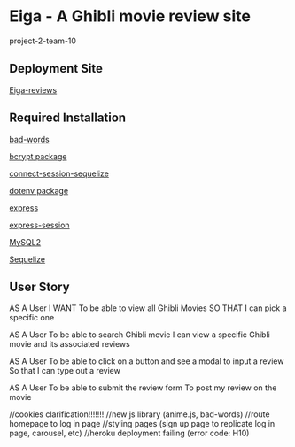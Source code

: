 # Eiga - A Ghibli movie review site

project-2-team-10

## Deployment Site

[Eiga-reviews](https://eiga-reviews.herokuapp.com/)

## Required Installation

[bad-words](https://www.npmjs.com/package/bad-words)

[bcrypt package](https://www.npmjs.com/package/bcrypt)
 
[connect-session-sequelize](https://www.npmjs.com/package/connect-session-sequelize)
 
[dotenv package](https://www.npmjs.com/package/dotenv)

[express](https://www.npmjs.com/package/express)
 
[express-session](https://www.npmjs.com/package/express-session)
 
[MySQL2](https://www.npmjs.com/package/mysql2)
 
[Sequelize](https://www.npmjs.com/package/sequelize)

## User Story


AS A User
I WANT To be able to view all Ghibli Movies
SO THAT I can pick a specific one

AS A User
To be able to search Ghibli movie 
I can view a specific Ghibli movie and its associated reviews

AS A User
To be able to click on a button and see a modal to input a review
So that I can type out a review

AS A User
To be able to submit the review form 
To post my review on the movie 


 
//cookies clarification!!!!!!!
//new js library (anime.js, bad-words)
//route homepage to log in page
//styling pages (sign up page to replicate log in page, carousel, etc)
//heroku deployment failing (error code: H10)